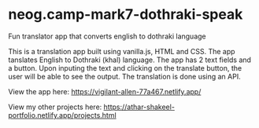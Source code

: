 # neog.camp-mark7-dothraki-speak
Fun translator app that converts english to dothraki language

This is a translation app built using vanilla.js, HTML and CSS. The app tanslates English to Dothraki (khal) language. The app has 2 text fields and a button. Upon inputing the text
and clicking on the translate button, the user will be able to see the output. The translation is done using an API. 

View the app here: https://vigilant-allen-77a467.netlify.app/

View my other projects here: https://athar-shakeel-portfolio.netlify.app/projects.html
